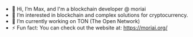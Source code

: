 - 👋 Hi, I’m Max, and I'm a blockchain developer @ moriai
- 👀 I’m interested in blockchain and complex solutions for cryptocurrency.
- 🌱 I’m currently working  on TON (The Open Network)
- ⚡ Fun fact: You can check out the website at: https://moriai.org/

 
